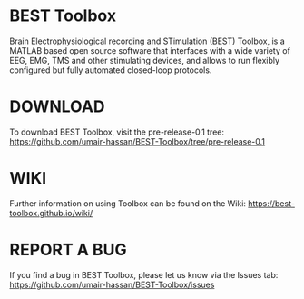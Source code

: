# BEST Toolbox
Brain Electrophysiological recording and STimulation (BEST) Toolbox, is a MATLAB based open source software that interfaces with a wide variety of EEG, EMG, TMS and other stimulating devices, and allows to run flexibly configured but fully automated closed-loop protocols.

# DOWNLOAD
To download BEST Toolbox, visit the pre-release-0.1 tree: https://github.com/umair-hassan/BEST-Toolbox/tree/pre-release-0.1

# WIKI
Further information on using Toolbox can be found on the Wiki: https://best-toolbox.github.io/wiki/

# REPORT A BUG
If you find a bug in BEST Toolbox, please let us know via the Issues tab: https://github.com/umair-hassan/BEST-Toolbox/issues


